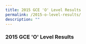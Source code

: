 ```yaml
---
title: 2015 GCE 'O' Level Results
permalink: /2015-o-level-results/
description: ""
---
```




### 2015 GCE 'O' Level Results